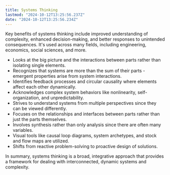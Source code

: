 ```yaml
---
title: Systems Thinking
lastmod: "2024-10-12T13:25:56.237Z"
date: "2024-10-12T13:25:56.234Z"
---
```


Key benefits of systems thinking include improved understanding of complexity, enhanced decision-making, and better responses to unintended consequences. It's used across many fields, including engineering, economics, social sciences, and more.

- Looks at the big picture and the interactions between parts rather than isolating single elements.
- Recognizes that systems are more than the sum of their parts - emergent properties arise from system interactions.
- Identifies feedback processes and circular causality where elements affect each other dynamically.
- Acknowledges complex system behaviors like nonlinearity, self-organization, and unpredictability.
- Strives to understand systems from multiple perspectives since they can be viewed differently.
- Focuses on the relationships and interfaces between parts rather than just the parts themselves.
- Involves synthesis rather than only analysis since there are often many variables.
- Visual tools like causal loop diagrams, system archetypes, and stock and flow maps are utilized.
- Shifts from reactive problem-solving to proactive design of solutions.

In summary, systems thinking is a broad, integrative approach that provides a framework for dealing with interconnected, dynamic systems and complexity.
